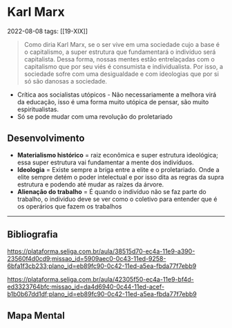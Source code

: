 # Karl Marx
2022-08-08
tags: [[19-XIX]]

> Como diria Karl Marx, se o ser vive em uma sociedade cujo a base é o capitalismo, a super estrutura que fundamentará o indivíduo será capitalista. Dessa forma, nossas mentes estão entrelaçadas com o capitalismo que por seu viés é consumista e individualista. Por isso, a sociedade sofre com uma desigualdade e com ideologias que por si só são danosas a sociedade.

* Crítica aos socialistas utópicos - Não necessariamente a melhora virá da educação, isso é uma forma muito utópica de pensar, são muito espiritualistas.
* Só se pode mudar com uma revolução do proletariado

## Desenvolvimento

* **Materialismo histórico** = raiz econômica e super estrutura ideológica; essa super estrutura vai fundamentar a mente dos indivíduos.
* **Ideologia** = Existe sempre a briga entre a elite e o proletariado. Onde a elite sempre detém o poder intelectual e por isso dita as regras da supra estrutura e podendo até mudar as raízes da árvore.
* **Alienação do trabalho** = É quando o indivíduo não se faz parte do trabalho, o individuo deve se ver como o coletivo para entender que é os operários que fazem os trabalhos 

-----------------------------------------------
## Bibliografia

https://plataforma.seliga.com.br/aula/38515d70-ec4a-11e9-a390-23560f4d0cd9;missao_id=5909aec0-0c43-11ed-9258-6bfa1f3cb233;plano_id=eb89fc90-0c42-11ed-a5ea-fbda77f7ebb9

https://plataforma.seliga.com.br/aula/42305f50-ec4a-11e9-bf4d-ed3323764bfc;missao_id=da4d6940-0c44-11ed-acef-b1b0b67dd1df;plano_id=eb89fc90-0c42-11ed-a5ea-fbda77f7ebb9

## Mapa Mental